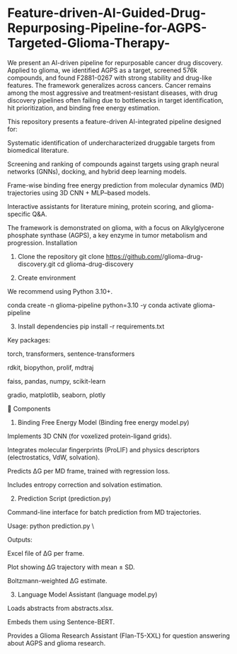 # Feature-driven-AI-Guided-Drug-Repurposing-Pipeline-for-AGPS-Targeted-Glioma-Therapy-
We present an AI-driven pipeline for repurposable cancer drug discovery. Applied to glioma, we identified AGPS as a target, screened 576k compounds, and found F2881-0267 with strong stability and drug-like features. The framework generalizes across cancers.
Cancer remains among the most aggressive and treatment-resistant diseases, with drug discovery pipelines often failing due to bottlenecks in target identification, hit prioritization, and binding free energy estimation.

This repository presents a feature-driven AI-integrated pipeline designed for:

Systematic identification of undercharacterized druggable targets from biomedical literature.

Screening and ranking of compounds against targets using graph neural networks (GNNs), docking, and hybrid deep learning models.

Frame-wise binding free energy prediction from molecular dynamics (MD) trajectories using 3D CNN + MLP–based models.

Interactive assistants for literature mining, protein scoring, and glioma-specific Q&A.

The framework is demonstrated on glioma, with a focus on Alkylglycerone phosphate synthase (AGPS), a key enzyme in tumor metabolism and progression.
Installation
1. Clone the repository
git clone https://github.com/<your-username>/glioma-drug-discovery.git
cd glioma-drug-discovery

2. Create environment

We recommend using Python 3.10+.

conda create -n glioma-pipeline python=3.10 -y
conda activate glioma-pipeline

3. Install dependencies
pip install -r requirements.txt


Key packages:

torch, transformers, sentence-transformers

rdkit, biopython, prolif, mdtraj

faiss, pandas, numpy, scikit-learn

gradio, matplotlib, seaborn, plotly

🚀 Components
1. Binding Free Energy Model (Binding free energy model.py)

Implements 3D CNN (for voxelized protein-ligand grids).

Integrates molecular fingerprints (ProLIF) and physics descriptors (electrostatics, VdW, solvation).

Predicts ΔG per MD frame, trained with regression loss.

Includes entropy correction and solvation estimation.

2. Prediction Script (prediction.py)

Command-line interface for batch prediction from MD trajectories.

Usage:
python prediction.py \

Outputs:

Excel file of ΔG per frame.

Plot showing ΔG trajectory with mean ± SD.

Boltzmann-weighted ΔG estimate.

3. Language Model Assistant (language model.py)

Loads abstracts from abstracts.xlsx.

Embeds them using Sentence-BERT.

Provides a Glioma Research Assistant (Flan-T5-XXL) for question answering about AGPS and glioma research.
